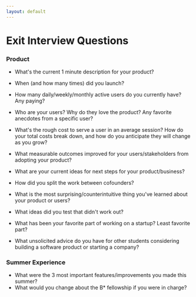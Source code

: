 ```yaml
---
layout: default
---
```


# Exit Interview Questions

### Product
 - What's the current 1 minute description for your product?

 - When (and how many times) did you launch?

 - How many daily/weekly/monthly active users do you currently have?  Any paying?

 - Who are your users?  Why do they love the product?  Any favorite anecdotes from a specific user?

 - What's the rough cost to serve a user in an average session?  How do your total costs break down, and how do you anticipate they will change as you grow?

 - What measurable outcomes improved for your users/stakeholders from adopting your product?

 - What are your current ideas for next steps for your product/business?

 - How did you split the work between cofounders?

 - What is the most surprising/counterintuitive thing you've learned about your product or users?

 - What ideas did you test that didn't work out?

 - What has been your favorite part of working on a startup?  Least favorite part?

 - What unsolicited advice do you have for other students considering building a software product or starting a company?

### Summer Experience
 - What were the 3 most important features/improvements you made this summer?
 - What would you change about the B* fellowship if you were in charge?